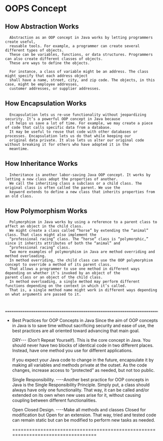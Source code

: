 # OOPS Concept
## How Abstraction Works
      Abstraction as an OOP concept in Java works by letting programmers create useful, 
      reusable tools. For example, a programmer can create several different types of objects. 
      These can be variables, functions, or data structures. Programmers can also create different classes of objects. 
      These are ways to define the objects.

      For instance, a class of variable might be an address. The class might specify that each address object 
      shall have a name, street, city, and zip code. The objects, in this case, might be employee addresses, 
      customer addresses, or supplier addresses.

## How Encapsulation Works
      Encapsulation lets us re-use functionality without jeopardizing security. It’s a powerful OOP concept in Java because 
      it helps us save a lot of time. For example, we may create a piece of code that calls specific data from a database. 
      It may be useful to reuse that code with other databases or processes. Encapsulation lets us do that while keeping our 
      original data private. It also lets us alter our original code without breaking it for others who have adopted it in the 
      meantime.

## How Inheritance Works
      Inheritance is another labor-saving Java OOP concept. It works by letting a new class adopt the properties of another. 
      We call the inheriting class a subclass or a child class. The original class is often called the parent. We use the 
      keyword extends to define a new class that inherits properties from an old class.

## How Polymorphism Works
      Polymorphism in Java works by using a reference to a parent class to affect an object in the child class. 
      We might create a class called “horse” by extending the “animal” class. That class might also implement the 
      “professional racing” class. The “horse” class is “polymorphic,” since it inherits attributes of both the “animal” and 
      “professional racing” class.
      Two more examples of polymorphism in Java are method overriding and method overloading.
      In method overriding, the child class can use the OOP polymorphism concept to override a method of its parent class. 
      That allows a programmer to use one method in different ways depending on whether it’s invoked by an object of the             parent class or an object of the child class.
      In method overloading, a single method may perform different functions depending on the context in which it’s called. 
      That is, a single method name might work in different ways depending on what arguments are passed to it.
      
      
      ================================================================================
      
  * Best Practices for OOP Concepts in Java
       Since the aim of OOP concepts in Java is to save time without sacrificing security and ease of use, the best practices        are all oriented toward advancing that main goal.

      DRY--- (Don’t Repeat Yourself). This is the core concept in Java. You should never have two blocks of identical code in       two different places. Instead, have one method you use for different applications.
      
      If you expect your Java code to change in the future, encapsulate it by making all variables and methods private at 
      the outset. As the code changes, increase access to “protected” as needed, but not too public.
      
      Single Responsibility. ----Another best practice for OOP concepts in Java is the Single Responsibility Principle. 
      Simply put, a class should always have only one functionality. That way, it can be called and/or extended on its own           when new uses arise for it, without causing coupling between different functionalities.
      
      Open Closed Design. ----Make all methods and classes Closed for modification but Open for an extension. That way, 
      tried and tested code can remain static but can be modified to perform new tasks as needed.
      
      =================================================================================
